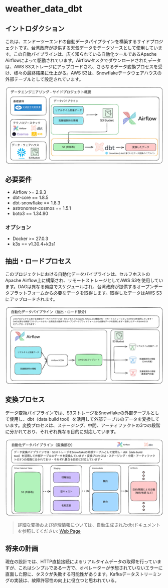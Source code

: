 # weather_data_dbt


## イントロダクション
これは、エンドーツーエンドの自動データパイプラインを構築するサイドプロジェクトです。台湾政府が提供する天気データをデータソースとして使用しています。この自動パイプラインは、広く知られている自動化ツールであるApache Airflowによって駆動されています。Airflowタスクでダウンロードされたデータは、AWS S3ストレージにアップロードされ、さらなるデータ変換プロセスを受け、様々の最終結果に仕上がる。AWS S3は、Snowflakeデータウェアハウスの外部テーブルとして設定されています。

![Overview](../images/jp/project_overview_jp.jpg)


## 必要要件

* Airflow >= 2.9.3
* dbt-core == 1.8.5
* dbt-snowflake == 1.8.3
* astronomer-cosmos == 1.5.1
* boto3 == 1.34.90

### オプション
* Docker >= 27.0.3
* k3s == v1.30.4+k3s1


## 抽出・ロードプロセス

このプロジェクトにおける自動化データパイプラインは、セルフホストのApache Airflow上に構築され、リモートストレージとしてAWS S3を使用しています。DAGは異なる頻度でスケジュールされ、台湾政府が提供するオープンデータプラットフォームから必要なデータを取得します。取得したデータはAWS S3 にアップロードされます。

![Extract-Load](../images/jp/extract_load_jp.jpg)


## 変換プロセス

データ変換パイプラインでは、S3ストレージをSnowflakeの外部テーブルとして使用し、dbt（data build tool）を活用して外部テーブルのデータを変換しています。変換プロセスは、ステージング、中間、アーティファクトの3つの段階に分かれており、それぞれ異なる目的に対応しています。

![Transformation](../images/jp/transformation_jp.jpg)


> 詳細な変換および処理情報については、自動生成されたdbtドキュメントを参照してください: [Web Page](https://davidho27941.github.io/weather_data_dbt/#!/overview)

## 将来の計画

現在の設計では、HTTP直接接続によるリアルタイムデータの取得を行っていますが、これはシンプルである一方で、オペレーターが予想されていないエラーに直面した際に、タスクが失敗する可能性があります。Kafkaデータストリーミングの実装は、故障許容性の向上に役立つと思われている。